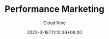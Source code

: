---
title: "Performance Marketing"
date: 2023-3-18T11:10:36+08:00
draft: false
language: en
description: Elevate your brand with Cloud Nine' expert Branding services. Craft a compelling identity that resonates with your audience and sets you apart from the competition. From logo design to brand strategy, we'll help you make a lasting impression and build trust with your customers. Let's create a brand that stands out and drives results!
author: "Cloud Nine"
image: "images/outsourced-sales-cover.png"
images: ["images/outsourced-sales-cover.png"]
keywords: "Cloud Nine, Outsourcing, Marketing, Sales, Branding, Lead Generation"
type: page
layout: performance-marketing
---